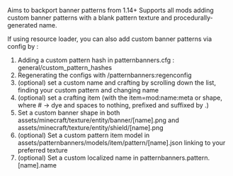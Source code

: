 Aims to backport banner patterns from 1.14+
Supports all mods adding custom banner patterns with a blank pattern texture and procedurally-generated name.

If using resource loader, you can also add custom banner patterns via config by : 
1. Adding a custom pattern hash in patternbanners.cfg : general/custom_pattern_hashes
2. Regenerating the configs with /patternbanners:regenconfig
3. (optional) set a custom name and crafting by scrolling down the list, finding your custom pattern and changing name
4. (optional) set a crafting item (with the item=mod:name:meta or shape, where # -> dye and spaces to nothing, prefixed and suffixed by .)
5. Set a custom banner shape in both assets/minecraft/texture/entity/banner/[name].png and assets/minecraft/texture/entity/shield/[name].png
6. (optional) Set a custom pattern item model in assets/patternbanners/models/item/pattern/[name].json linking to your preferred texture
7. (optional) Set a custom localized name in patternbanners.pattern.[name].name
